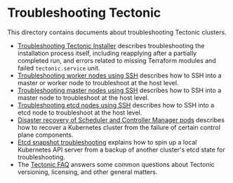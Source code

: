 # Troubleshooting Tectonic

This directory contains documents about troubleshooting Tectonic clusters.

* [Troubleshooting Tectonic Installer][installer-terraform] describes troubleshooting the installation process itself, including reapplying after a partially completed run, and errors related to missing Terraform modules and failed `tectonic.service` unit.
* [Troubleshooting worker nodes using SSH][worker-nodes] describes how to SSH into a master or worker node to troubleshoot at the host level.
* [Troubleshooting master nodes using SSH][master-nodes] describes how to SSH into a master node to troubleshoot at the host level.
* [Troubleshooting etcd nodes using SSH][etcd-nodes] describes how to SSH into a etcd node to troubleshoot at the host level.
* [Disaster recovery of Scheduler and Controller Manager pods][controller-recovery] describes how to recover a Kubernetes cluster from the failure of certain control plane components.
* [Etcd snapshot troubleshooting][etcd-backup-restore] explains how to spin up a local Kubernetes API server from a backup of another cluster's etcd state for troubleshooting.
* The [Tectonic FAQ][faq] answers some common questions about Tectonic versioning, licensing, and other general matters.


[controller-recovery]: controller-recovery.md
[etcd-backup-restore]: workstation-etcd-api-server-restore.md
[faq]: faq.md
[installer-terraform]: installer-terraform.md
[worker-nodes]: worker-nodes.md
[master-nodes]: master-nodes.md
[etcd-nodes]: etcd-nodes.md
